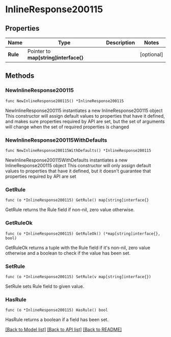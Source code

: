 # InlineResponse200115

## Properties

Name | Type | Description | Notes
------------ | ------------- | ------------- | -------------
**Rule** | Pointer to **map[string]interface{}** |  | [optional] 

## Methods

### NewInlineResponse200115

`func NewInlineResponse200115() *InlineResponse200115`

NewInlineResponse200115 instantiates a new InlineResponse200115 object
This constructor will assign default values to properties that have it defined,
and makes sure properties required by API are set, but the set of arguments
will change when the set of required properties is changed

### NewInlineResponse200115WithDefaults

`func NewInlineResponse200115WithDefaults() *InlineResponse200115`

NewInlineResponse200115WithDefaults instantiates a new InlineResponse200115 object
This constructor will only assign default values to properties that have it defined,
but it doesn't guarantee that properties required by API are set

### GetRule

`func (o *InlineResponse200115) GetRule() map[string]interface{}`

GetRule returns the Rule field if non-nil, zero value otherwise.

### GetRuleOk

`func (o *InlineResponse200115) GetRuleOk() (*map[string]interface{}, bool)`

GetRuleOk returns a tuple with the Rule field if it's non-nil, zero value otherwise
and a boolean to check if the value has been set.

### SetRule

`func (o *InlineResponse200115) SetRule(v map[string]interface{})`

SetRule sets Rule field to given value.

### HasRule

`func (o *InlineResponse200115) HasRule() bool`

HasRule returns a boolean if a field has been set.


[[Back to Model list]](../README.md#documentation-for-models) [[Back to API list]](../README.md#documentation-for-api-endpoints) [[Back to README]](../README.md)


